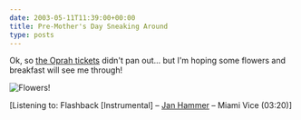 ```yaml
---
date: 2003-05-11T11:39:00+00:00
title: Pre-Mother's Day Sneaking Around
type: posts
---
```

Ok, so [the Oprah tickets](https://dotnetweblogs.com/duncanma/posts/6681.aspx) didn't pan out... but I'm hoping some flowers and breakfast will see me through!

<img src="http://www.duncanmackenzie.net/DSC00104.JPG" alt="Flowers!" border="0" />


  [Listening to: Flashback [Instrumental] – [Jan Hammer](https://open.spotify.com/search/Jan%20Hammer/artists) – Miami Vice (03:20)]
